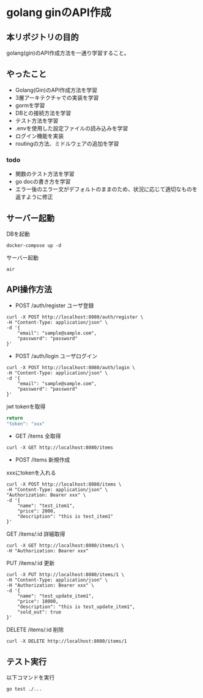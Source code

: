 # golang ginのAPI作成

## 本リポジトリの目的

golang(gin)のAPI作成方法を一通り学習すること。

## やったこと

* Golang(Gin)のAPI作成方法を学習
* 3層アーキテクチャでの実装を学習
* gormを学習
* DBとの接続方法を学習
* テスト方法を学習
* .envを使用した設定ファイルの読み込みを学習
* ログイン機能を実装
* routingの方法、ミドルウェアの追加を学習

### todo

* 関数のテスト方法を学習
* go docの書き方を学習
* エラー後のエラー文がデフォルトのままのため、状況に応じて適切なものを返すように修正

## サーバー起動

DBを起動

```shell
docker-compose up -d
```

サーバー起動

```shell
air
```

## API操作方法

* POST /auth/register ユーザ登録

```curl
curl -X POST http://localhost:8080/auth/register \
-H "Content-Type: application/json" \
-d '{
    "email": "sample@sample.com",
    "password": "password"
}'
```

* POST /auth/login ユーザログイン

```curl
curl -X POST http://localhost:8080/auth/login \
-H "Content-Type: application/json" \
-d '{
    "email": "sample@sample.com",
    "password": "password"
}'
```

jwt tokenを取得

```go
return
"token": "xxx" 
```

* GET /items 全取得

```curl
curl -X GET http://localhost:8080/items
```

* POST /items 新規作成

xxxにtokenを入れる

```curl
curl -X POST http://localhost:8080/items \
-H "Content-Type: application/json" \
"Authorization: Bearer xxx" \
-d '{
    "name": "test_item1",
    "price": 2000,
    "description": "this is test_item1"
}'
```

GET /items/:id 詳細取得

```curl
curl -X GET http://localhost:8080/items/1 \
-H "Authorization: Bearer xxx" 
```

PUT /items/:id 更新

```curl
curl -X PUT http://localhost:8080/items/1 \
-H "Content-Type: application/json" \
-H "Authorization: Bearer xxx" \
-d '{
    "name": "test_update_item1",
    "price": 10000,
    "description": "this is test_update_item1",
    "sold_out": true
}'
```

DELETE /items/:id 削除

```curl
curl -X DELETE http://localhost:8080/items/1
```

## テスト実行

以下コマンドを実行

```shell
go test ./...
```
